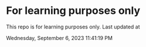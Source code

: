 # For learning purposes only
This repo is for learning purposes only.
Last updated at

Wednesday, September 6, 2023 11:41:19 PM

